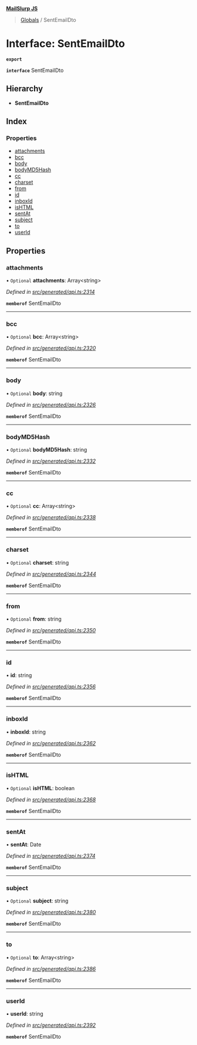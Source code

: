**[MailSlurp JS](../README.md)**

> [Globals](../README.md) / SentEmailDto

# Interface: SentEmailDto

**`export`** 

**`interface`** SentEmailDto

## Hierarchy

* **SentEmailDto**

## Index

### Properties

* [attachments](sentemaildto.md#attachments)
* [bcc](sentemaildto.md#bcc)
* [body](sentemaildto.md#body)
* [bodyMD5Hash](sentemaildto.md#bodymd5hash)
* [cc](sentemaildto.md#cc)
* [charset](sentemaildto.md#charset)
* [from](sentemaildto.md#from)
* [id](sentemaildto.md#id)
* [inboxId](sentemaildto.md#inboxid)
* [isHTML](sentemaildto.md#ishtml)
* [sentAt](sentemaildto.md#sentat)
* [subject](sentemaildto.md#subject)
* [to](sentemaildto.md#to)
* [userId](sentemaildto.md#userid)

## Properties

### attachments

• `Optional` **attachments**: Array\<string>

*Defined in [src/generated/api.ts:2314](https://github.com/mailslurp/mailslurp-client/blob/717d89d/src/generated/api.ts#L2314)*

**`memberof`** SentEmailDto

___

### bcc

• `Optional` **bcc**: Array\<string>

*Defined in [src/generated/api.ts:2320](https://github.com/mailslurp/mailslurp-client/blob/717d89d/src/generated/api.ts#L2320)*

**`memberof`** SentEmailDto

___

### body

• `Optional` **body**: string

*Defined in [src/generated/api.ts:2326](https://github.com/mailslurp/mailslurp-client/blob/717d89d/src/generated/api.ts#L2326)*

**`memberof`** SentEmailDto

___

### bodyMD5Hash

• `Optional` **bodyMD5Hash**: string

*Defined in [src/generated/api.ts:2332](https://github.com/mailslurp/mailslurp-client/blob/717d89d/src/generated/api.ts#L2332)*

**`memberof`** SentEmailDto

___

### cc

• `Optional` **cc**: Array\<string>

*Defined in [src/generated/api.ts:2338](https://github.com/mailslurp/mailslurp-client/blob/717d89d/src/generated/api.ts#L2338)*

**`memberof`** SentEmailDto

___

### charset

• `Optional` **charset**: string

*Defined in [src/generated/api.ts:2344](https://github.com/mailslurp/mailslurp-client/blob/717d89d/src/generated/api.ts#L2344)*

**`memberof`** SentEmailDto

___

### from

• `Optional` **from**: string

*Defined in [src/generated/api.ts:2350](https://github.com/mailslurp/mailslurp-client/blob/717d89d/src/generated/api.ts#L2350)*

**`memberof`** SentEmailDto

___

### id

•  **id**: string

*Defined in [src/generated/api.ts:2356](https://github.com/mailslurp/mailslurp-client/blob/717d89d/src/generated/api.ts#L2356)*

**`memberof`** SentEmailDto

___

### inboxId

•  **inboxId**: string

*Defined in [src/generated/api.ts:2362](https://github.com/mailslurp/mailslurp-client/blob/717d89d/src/generated/api.ts#L2362)*

**`memberof`** SentEmailDto

___

### isHTML

• `Optional` **isHTML**: boolean

*Defined in [src/generated/api.ts:2368](https://github.com/mailslurp/mailslurp-client/blob/717d89d/src/generated/api.ts#L2368)*

**`memberof`** SentEmailDto

___

### sentAt

•  **sentAt**: Date

*Defined in [src/generated/api.ts:2374](https://github.com/mailslurp/mailslurp-client/blob/717d89d/src/generated/api.ts#L2374)*

**`memberof`** SentEmailDto

___

### subject

• `Optional` **subject**: string

*Defined in [src/generated/api.ts:2380](https://github.com/mailslurp/mailslurp-client/blob/717d89d/src/generated/api.ts#L2380)*

**`memberof`** SentEmailDto

___

### to

• `Optional` **to**: Array\<string>

*Defined in [src/generated/api.ts:2386](https://github.com/mailslurp/mailslurp-client/blob/717d89d/src/generated/api.ts#L2386)*

**`memberof`** SentEmailDto

___

### userId

•  **userId**: string

*Defined in [src/generated/api.ts:2392](https://github.com/mailslurp/mailslurp-client/blob/717d89d/src/generated/api.ts#L2392)*

**`memberof`** SentEmailDto

